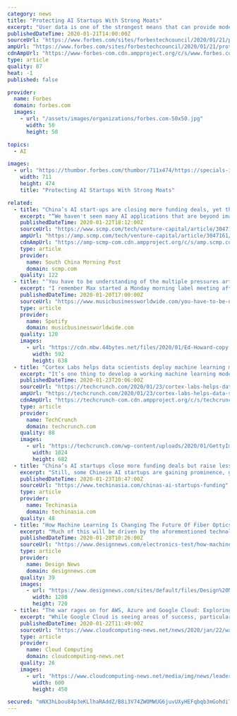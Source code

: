 ```yaml
---
category: news
title: "Protecting AI Startups With Strong Moats"
excerpt: "User data is one of the strongest means that can provide modern digital businesses with a lasting competitive advantage."
publishedDateTime: 2020-01-21T14:00:00Z
sourceUrl: "https://www.forbes.com/sites/forbestechcouncil/2020/01/21/protecting-ai-startups-with-strong-moats/"
ampUrl: "https://www.forbes.com/sites/forbestechcouncil/2020/01/21/protecting-ai-startups-with-strong-moats/amp/"
cdnAmpUrl: "https://www-forbes-com.cdn.ampproject.org/c/s/www.forbes.com/sites/forbestechcouncil/2020/01/21/protecting-ai-startups-with-strong-moats/amp/"
type: article
quality: 87
heat: -1
published: false

provider:
  name: Forbes
  domain: forbes.com
  images:
    - url: "/assets/images/organizations/forbes.com-50x50.jpg"
      width: 50
      height: 50

topics:
  - AI

images:
  - url: "https://thumbor.forbes.com/thumbor/711x474/https://specials-images.forbesimg.com/dam/imageserve/1056983494/960x0.jpg?fit=scale"
    width: 711
    height: 474
    title: "Protecting AI Startups With Strong Moats"

related:
  - title: "China’s AI start-ups are closing more funding deals, yet they’re still attracting less money than the US"
    excerpt: "“We haven't seen many AI applications that are beyond imagination, most are used in surveillance cameras.” become a world leader in the field by 2030 . Beijing-based chip designer Horizon Robotics, for example, was one of 24 AI startups worldwide to reach unicorn status last year, joining the ranks of privately held companies valued at over ..."
    publishedDateTime: 2020-01-22T18:12:00Z
    sourceUrl: "https://www.scmp.com/tech/venture-capital/article/3047161/chinas-ai-start-ups-are-closing-more-funding-deals-yet-theyre"
    ampUrl: "https://amp.scmp.com/tech/venture-capital/article/3047161/chinas-ai-start-ups-are-closing-more-funding-deals-yet-theyre"
    cdnAmpUrl: "https://amp-scmp-com.cdn.ampproject.org/c/s/amp.scmp.com/tech/venture-capital/article/3047161/chinas-ai-start-ups-are-closing-more-funding-deals-yet-theyre"
    type: article
    provider:
      name: South China Morning Post
      domain: scmp.com
    quality: 122
  - title: "‘You have to be understanding of the multiple pressures artists are under.’"
    excerpt: "I remember Max started a Monday morning label meeting after I joined and it was like, ‘Oh, everyone can get together and talk about everything going on across Atlantic ... which was in a weird format at the time, and You Need Me had come out on YouTube as a live performance on SBTV. “Anyone who could put together that A-Team video ..."
    publishedDateTime: 2020-01-20T17:00:00Z
    sourceUrl: "https://www.musicbusinessworldwide.com/you-have-to-be-understanding-of-the-multiple-pressures-artists-are-under/"
    type: article
    provider:
      name: Spotify
      domain: musicbusinessworldwide.com
    quality: 120
    images:
      - url: "https://cdn.mbw.44bytes.net/files/2020/01/Ed-Howard-copy.jpg"
        width: 592
        height: 638
  - title: "Cortex Labs helps data scientists deploy machine learning models in the cloud"
    excerpt: "It’s one thing to develop a working machine learning model, it’s another to put it to work in an application. Cortex Labs is an early-stage startup with some open-source tooling designed to help data scientists take that last step. The company’s founders were students at Berkeley when they observed that one of the problems around creating ..."
    publishedDateTime: 2020-01-23T20:06:00Z
    sourceUrl: "https://techcrunch.com/2020/01/23/cortex-labs-helps-data-scientists-deploy-machine-learning-models-in-the-cloud/"
    ampUrl: "https://techcrunch.com/2020/01/23/cortex-labs-helps-data-scientists-deploy-machine-learning-models-in-the-cloud/amp/"
    cdnAmpUrl: "https://techcrunch-com.cdn.ampproject.org/c/s/techcrunch.com/2020/01/23/cortex-labs-helps-data-scientists-deploy-machine-learning-models-in-the-cloud/amp/"
    type: article
    provider:
      name: TechCrunch
      domain: techcrunch.com
    quality: 88
    images:
      - url: "https://techcrunch.com/wp-content/uploads/2020/01/GettyImages-1136663877.jpg?w=1024"
        width: 1024
        height: 682
  - title: "China’s AI startups close more funding deals but raise less money, report reveals"
    excerpt: "Still, some Chinese AI startups are gaining prominence, giving hope to the country’s ambitions to become a world leader in the field by 2030. Beijing-based chip designer Horizon Robotics, for example, was one of 24 AI startups worldwide to reach unicorn status last year, joining the ranks of privately held companies valued at over US$1 billion."
    publishedDateTime: 2020-01-23T10:47:00Z
    sourceUrl: "https://www.techinasia.com/chinas-ai-startups-funding"
    type: article
    provider:
      name: Techinasia
      domain: techinasia.com
    quality: 48
  - title: "How Machine Learning Is Changing The Future Of Fiber Optics"
    excerpt: "Much of this will be driven by the aforementioned technologies but also by new technologies such as VR/AR. But none will have more impact than machine learning. The compute power needed and the demand for machine learning performance is driving more and more developers to move AI applications to the edge and away from the cloud. One of those ..."
    publishedDateTime: 2020-01-28T10:26:00Z
    sourceUrl: "https://www.designnews.com/electronics-test/how-machine-learning-changing-future-fiber-optics/161009517662296"
    type: article
    provider:
      name: Design News
      domain: designnews.com
    quality: 39
    images:
      - url: "https://www.designnews.com/sites/default/files/Design%20News/Fibre%20optics%20stock%20image.jpg"
        width: 1280
        height: 720
  - title: "The war rages on for AWS, Azure and Google Cloud: Exploring the battlefield and strategy for 2020"
    excerpt: "While Google Cloud is seeing areas of success, particularly among high level services around machine learning, there’s a longer game at play According to a recent study from Goldman Sachs, more organisations polled were using Azure for cloud infrastructure versus AWS. It’s worth noting that the twice-annual survey polls only 100 IT ..."
    publishedDateTime: 2020-01-22T11:49:00Z
    sourceUrl: "https://www.cloudcomputing-news.net/news/2020/jan/22/war-rages-aws-azure-and-google-cloud-exploring-battlefield-and-strategy-2020/"
    type: article
    provider:
      name: Cloud Computing
      domain: cloudcomputing-news.net
    quality: 26
    images:
      - url: "https://www.cloudcomputing-news.net/media/img/news/leadership-concept-with-little-green-armed-soldier-toy-picture-id471761466.jpg.600x600_q96.png"
        width: 600
        height: 450

secured: "mNX3hLbou84p3eKLlhaRAddZ/B8i3V74ZWOMWUG6juvUXyHEFqbqb3mGohdiT9H1nmzm4yPLp94jaYzzp5qKCsBmF1KnVKB6EWA7IhpWwJy/7Sz+oPF/513TawZ6ZqJyJ6hijPLZu1LNafppA0kgm7yUJhrjQkKWP6Cj8Dd8iWKccbpSRiCCFYRrulQMfW2YgJyesYTUq0wh7PoZAoX+/mFZJGV0m3sX6urnCXQdT5uZPoE/kNt8MIWoKE0laN6IjoFb2hlIYhiW1jJhl51BxIv9xOf3qhv1dlPmRKs1tq5k8WvFoH6gNQM55ymwAYgCJb5p/gBsDIF0TWyKp/5i3EJo3Zd5CkI+tZf35JeruyUXo72zRgbb4k5HExO+1U+FN7akPvmYciiB/LkJ6rRgzqIXidbTBuyJ/Libkf+GqoyHizsEKVNtCwjpaRae+fVIRD9nNd1fxC+qmK3uhjjPrQ==;LcVyR0hbTCDjtqaRhj30fA=="
---
```


